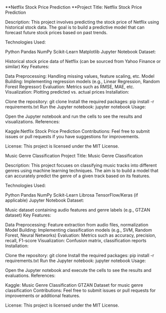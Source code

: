 **Netflix Stock Price Prediction
**Project Title: Netflix Stock Price Prediction

Description: This project involves predicting the stock price of Netflix using historical stock data. The goal is to build a predictive model that can forecast future stock prices based on past trends.

Technologies Used:

Python
Pandas
NumPy
Scikit-Learn
Matplotlib
Jupyter Notebook
Dataset:

Historical stock price data of Netflix (can be sourced from Yahoo Finance or similar)
Key Features:

Data Preprocessing: Handling missing values, feature scaling, etc.
Model Building: Implementing regression models (e.g., Linear Regression, Random Forest Regressor)
Evaluation: Metrics such as RMSE, MAE, etc.
Visualization: Plotting predicted vs. actual prices
Installation:

Clone the repository: git clone <repository-url>
Install the required packages: pip install -r requirements.txt
Run the Jupyter notebook: jupyter notebook
Usage:

Open the Jupyter notebook and run the cells to see the results and visualizations.
References:

Kaggle:Netflix Stock Price Prediction
Contributions: Feel free to submit issues or pull requests if you have suggestions for improvements.

License: This project is licensed under the MIT License.

Music Genre Classification
Project Title: Music Genre Classification

Description: This project focuses on classifying music tracks into different genres using machine learning techniques. The aim is to build a model that can accurately predict the genre of a given track based on its features.

Technologies Used:

Python
Pandas
NumPy
Scikit-Learn
Librosa
TensorFlow/Keras (if applicable)
Jupyter Notebook
Dataset:

Music dataset containing audio features and genre labels (e.g., GTZAN dataset)
Key Features:

Data Preprocessing: Feature extraction from audio files, normalization
Model Building: Implementing classification models (e.g., SVM, Random Forest, Neural Networks)
Evaluation: Metrics such as accuracy, precision, recall, F1-score
Visualization: Confusion matrix, classification reports
Installation:

Clone the repository: git clone <repository-url>
Install the required packages: pip install -r requirements.txt
Run the Jupyter notebook: jupyter notebook
Usage:

Open the Jupyter notebook and execute the cells to see the results and evaluations.
References:

Kaggle: Music Genre Classification
GTZAN Dataset for music genre classification
Contributions: Feel free to submit issues or pull requests for improvements or additional features.

License: This project is licensed under the MIT License.
